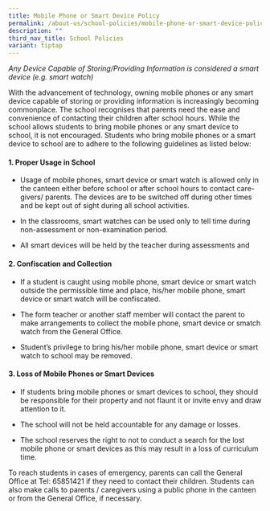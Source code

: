 ```yaml
---
title: Mobile Phone or Smart Device Policy
permalink: /about-us/school-policies/mobile-phone-or-smart-device-policy/
description: ""
third_nav_title: School Policies
variant: tiptap
---
```

<p><em>Any Device Capable of Storing/Providing Information is considered a smart device (e.g. smart watch)</em>
</p>
<p>With the advancement of technology, owning mobile phones or any smart
device capable of storing or providing information is increasingly becoming
commonplace. The school recognises that parents need the ease and convenience
of contacting their children after school hours. While the school allows
students to bring mobile phones or any smart device to school, it is not
encouraged. Students who bring mobile phones or a smart device to school
are to adhere to the following guidelines as listed below:</p>
<p></p>
<h4><strong>1. Proper Usage in School</strong></h4>
<ul data-tight="true" class="tight">
<li>
<p>Usage of mobile phones, smart device or smart watch is allowed only in
the canteen either before school or after school hours to contact care-givers/
parents. The devices are to be switched off during other times and be kept
out of sight during all school activities.</p>
</li>
<li>
<p>In the classrooms, smart watches can be used only to tell time during
non-assessment or non-examination period.&nbsp;</p>
</li>
<li>
<p>All smart devices will be held by the teacher during assessments and</p>
</li>
</ul>
<p></p>
<h4><strong>2. Confiscation and Collection</strong></h4>
<ul data-tight="true" class="tight">
<li>
<p>If a student is caught using mobile phone, smart device or smart watch
outside the permissible time and place, his/her mobile phone, smart device
or smart watch will be confiscated.</p>
</li>
<li>
<p>The form teacher or another staff member will contact the parent to make
arrangements to collect the mobile phone, smart device or smatch watch
from the General Office.</p>
</li>
<li>
<p>Student’s privilege to bring his/her mobile phone, smart device or smart
watch to school may be removed.</p>
<p></p>
</li>
</ul>
<h4><strong>3. Loss of Mobile Phones or Smart Devices</strong></h4>
<ul data-tight="true" class="tight">
<li>
<p>If students bring mobile phones or smart devices to school, they should
be responsible for their property and not flaunt it or invite envy and
draw attention to it.</p>
</li>
<li>
<p>The school will not be held accountable for any damage or losses.</p>
</li>
<li>
<p>The school reserves the right to not to conduct a search for the lost
mobile phone or smart devices as this may result in a loss of curriculum
time.</p>
</li>
</ul>
<p></p>
<p>To reach students in cases of emergency, parents can call the General
Office at Tel: 65851421 if they need to contact their children. Students
can also make calls to parents / caregivers using a public phone in the
canteen or from the General Office, if necessary.</p>